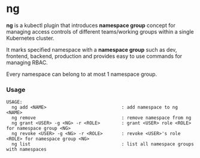 # ng

**ng** is a kubectl plugin that introduces **namespace group** concept for managing access controls of different teams/working groups within a single Kubernetes cluster.

It marks specified namespace with a **namespace group** such as dev, frontend, backend, production and provides easy to use commands for managing RBAC.

Every namespace can belong to at most 1 namespace group.

### Usage

```
USAGE:
  ng add <NAME>                            : add namespace to ng <NAME>
  ng remove                                : remove namespace from ng
  ng grant <USER> -g <NG> -r <ROLE>        : grant <USER> role <ROLE> for namespace group <NG>
  ng revoke <USER> -g <NG> -r <ROLE>       : revoke <USER>'s role <ROLE> for namespace group <NG>
  ng list                                  : list all namespace groups with namespaces
```
